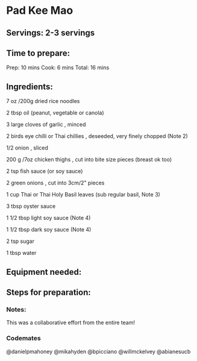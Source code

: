 # Pad Kee Mao

## Servings: 2-3 servings

## Time to prepare: 
Prep: 10 mins  Cook: 6 mins  Total: 16 mins
## Ingredients:
7 oz /200g dried rice noodles

2 tbsp oil (peanut, vegetable or canola)

3 large cloves of garlic , minced

2 birds eye chilli or Thai chillies , deseeded, very finely chopped (Note 2)

1/2 onion , sliced

200 g /7oz chicken thighs , cut into bite size pieces (breast ok too)

2 tsp fish sauce (or soy sauce)

2 green onions , cut into 3cm/2" pieces

1 cup Thai or Thai Holy Basil leaves (sub regular basil, Note 3)

3 tbsp oyster sauce

1 1/2 tbsp light soy sauce (Note 4)

1 1/2 tbsp dark soy sauce (Note 4)

2 tsp sugar

1 tbsp water


## Equipment needed:


## Steps for preparation:



### Notes:

This was a collaborative effort from the entire team!

### Codemates #

@danielpmahoney @mikahyden @bpicciano @willmckelvey @abianesucb
